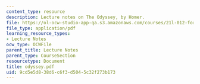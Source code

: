 ```yaml
---
content_type: resource
description: Lecture notes on The Odyssey, by Homer.
file: https://ol-ocw-studio-app-qa.s3.amazonaws.com/courses/21l-012-forms-of-western-narrative-fall-2007/9cd5e5d838d6c6f3d5045c32f273b173_odyssey.pdf
file_type: application/pdf
learning_resource_types:
- Lecture Notes
ocw_type: OCWFile
parent_title: Lecture Notes
parent_type: CourseSection
resourcetype: Document
title: odyssey.pdf
uid: 9cd5e5d8-38d6-c6f3-d504-5c32f273b173
---
```

